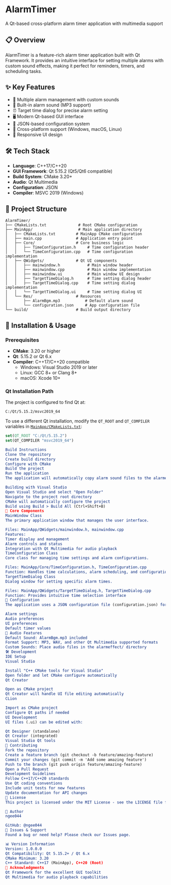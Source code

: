 # AlarmTimer

A Qt-based cross-platform alarm timer application with multimedia support

## 📋 Overview

AlarmTimer is a feature-rich alarm timer application built with Qt Framework. It provides an intuitive interface for setting multiple alarms with custom sound effects, making it perfect for reminders, timers, and scheduling tasks.

## ✨ Key Features

- 🔔 Multiple alarm management with custom sounds
- 🎵 Built-in alarm sound (MP3 support)
- ⏰ Target time dialog for precise alarm setting
- 🖥️ Modern Qt-based GUI interface
- 🔧 JSON-based configuration system
- 🎯 Cross-platform support (Windows, macOS, Linux)
- 📱 Responsive UI design

## 🛠️ Tech Stack

- **Language**: C++17/C++20
- **GUI Framework**: Qt 5.15.2 (Qt5/Qt6 compatible)
- **Build System**: CMake 3.20+
- **Audio**: Qt Multimedia
- **Configuration**: JSON
- **Compiler**: MSVC 2019 (Windows)

## 📁 Project Structure

```
AlarmTimer/
├── CMakeLists.txt              # Root CMake configuration
├── MainApp/                    # Main application directory
│   ├── CMakeLists.txt         # MainApp CMake configuration
│   ├── main.cpp               # Application entry point
│   ├── Core/                  # Core business logic
│   │   ├── TimeConfiguration.h     # Time configuration header
│   │   └── TimeConfiguration.cpp   # Time configuration implementation
│   ├── QWidgets/              # Qt UI components
│   │   ├── mainwindow.h            # Main window header
│   │   ├── mainwindow.cpp          # Main window implementation
│   │   ├── mainwindow.ui           # Main window UI design
│   │   ├── TargetTimeDialog.h      # Time setting dialog header
│   │   ├── TargetTimeDialog.cpp    # Time setting dialog implementation
│   │   └── TargetTimeDialog.ui     # Time setting dialog UI
│   └── Res/                   # Resources
│       ├── AlarmBgm.mp3           # Default alarm sound
│       └── configuration.json     # App configuration file
└── build/                     # Build output directory
```

## 🚀 Installation & Usage

### Prerequisites

- **CMake**: 3.20 or higher
- **Qt**: 5.15.2 or Qt 6.x
- **Compiler**: C++17/C++20 compatible
  - Windows: Visual Studio 2019 or later
  - Linux: GCC 8+ or Clang 8+
  - macOS: Xcode 10+

### Qt Installation Path

The project is configured to find Qt at:
```
C:/Qt/5.15.2/msvc2019_64
```

To use a different Qt installation, modify the `QT_ROOT` and `QT_COMPILER` variables in [`MainApp/CMakeLists.txt`](MainApp/CMakeLists.txt):

````cmake
set(QT_ROOT "C:/Qt/5.15.2")
set(QT_COMPILER "msvc2019_64")

Build Instructions
Clone the repository
Create build directory
Configure with CMake
Build the project
Run the application
The application will automatically copy alarm sound files to the alarmeffect/ directory in the executable location.

Building with Visual Studio
Open Visual Studio and select "Open Folder"
Navigate to the project root directory
CMake will automatically configure the project
Build using Build > Build All (Ctrl+Shift+B)
🎯 Core Components
MainWindow Class
The primary application window that manages the user interface.

Files: MainApp/QWidgets/mainwindow.h, mainwindow.cpp
Features:
Timer display and management
Alarm controls and status
Integration with Qt Multimedia for audio playback
TimeConfiguration Class
Core class for managing time settings and alarm configurations.

Files: MainApp/Core/TimeConfiguration.h, TimeConfiguration.cpp
Function: Handles time calculations, alarm scheduling, and configuration persistence
TargetTimeDialog Class
Dialog window for setting specific alarm times.

Files: MainApp/QWidgets/TargetTimeDialog.h, TargetTimeDialog.cpp
Function: Provides intuitive time selection interface
🔧 Configuration
The application uses a JSON configuration file (configuration.json) for storing:

Alarm settings
Audio preferences
UI preferences
Default timer values
🎵 Audio Features
Default Sound: AlarmBgm.mp3 included
Format Support: MP3, WAV, and other Qt Multimedia supported formats
Custom Sounds: Place audio files in the alarmeffect/ directory
🛠️ Development
IDE Setup
Visual Studio

Install "C++ CMake tools for Visual Studio"
Open folder and let CMake configure automatically
Qt Creator

Open as CMake project
Qt Creator will handle UI file editing automatically
CLion

Import as CMake project
Configure Qt paths if needed
UI Development
UI files (.ui) can be edited with:

Qt Designer (standalone)
Qt Creator (integrated)
Visual Studio Qt tools
🤝 Contributing
Fork the repository
Create a feature branch (git checkout -b feature/amazing-feature)
Commit your changes (git commit -m 'Add some amazing feature')
Push to the branch (git push origin feature/amazing-feature)
Open a Pull Request
Development Guidelines
Follow C++17/C++20 standards
Use Qt coding conventions
Include unit tests for new features
Update documentation for API changes
📝 License
This project is licensed under the MIT License - see the LICENSE file for details.

👤 Author
ngee044

GitHub: @ngee044
🐛 Issues & Support
Found a bug or need help? Please check our Issues page.

📊 Version Information
Version: 1.0.0.0
Qt Compatibility: Qt 5.15.2+ / Qt 6.x
CMake Minimum: 3.20
C++ Standard: C++17 (MainApp), C++20 (Root)
🙏 Acknowledgments
Qt Framework for the excellent GUI toolkit
Qt Multimedia for audio playback capabilities
